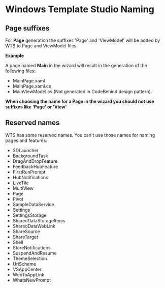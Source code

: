 # Windows Template Studio Naming

## Page suffixes
For **Page** generation the suffixes 'Page' and 'ViewModel' will be added by WTS to Page and ViewModel files.

**Example**

A page named **Main** in the wizard will result in the generation of the following files:
 - MainPage.xaml
 - MainPage.xaml.cs
 - MainViewModel.cs (Not generated in CodeBehind design pattern).

**When choosing the name for a Page in the wizard you should not use suffixes like 'Page' or 'View'**

## Reserved names
WTS has some reserved names. You can't use those names for naming pages and features:
 - 3DLauncher
 - BackgroundTask
 - DragAndDropFeature
 - FeedbackHubFeature
 - FirstRunPrompt
 - HubNotifications
 - LiveTile
 - MultiView
 - Page
 - Pivot
 - SampleDataService
 - Settings
 - SettingsStorage
 - SharedDataStorageItems
 - SharedDataWebLink
 - ShareSource
 - ShareTarget
 - Shell
 - StoreNotifications
 - SuspendAndResume
 - ThemeSelection
 - UriScheme
 - VSAppCenter
 - WebToAppLink
 - WhatsNewPrompt
